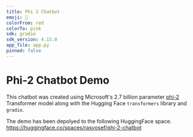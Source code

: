 ```yaml
---
title: Phi 2 Chatbot
emoji: 🐨
colorFrom: red
colorTo: pink
sdk: gradio
sdk_version: 4.13.0
app_file: app.py
pinned: false
---
```


# Phi-2 Chatbot Demo
  This chatbot was created using Microsoft's 2.7 billion parameter [phi-2](https://huggingface.co/microsoft/phi-2) Transformer model along with the Hugging Face `transformers` library and `gradio`.
  
  The demo has been depolyed to the following HuggingFace space. 
  https://huggingface.co/spaces/rasyosef/phi-2-chatbot
